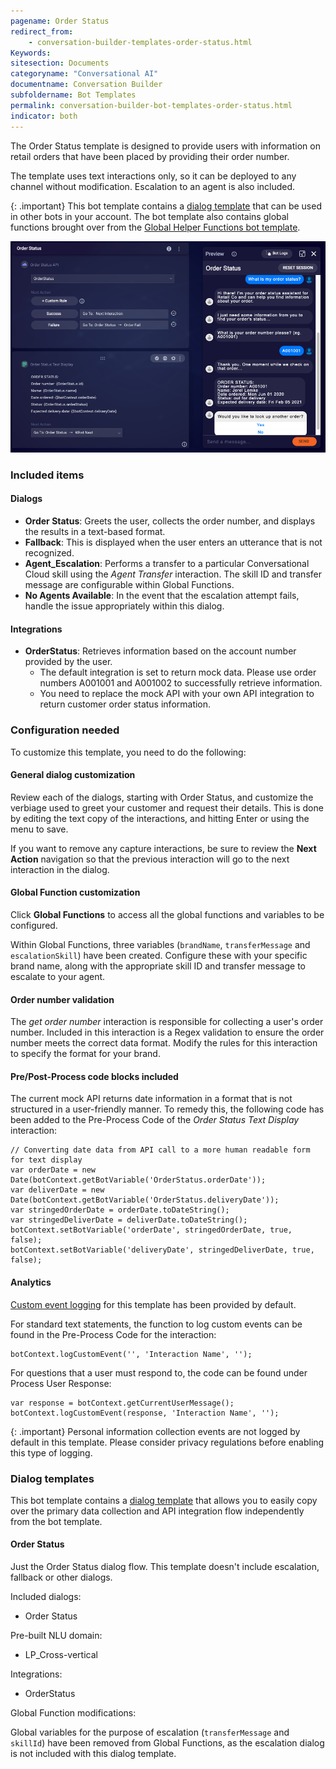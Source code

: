 ```yaml
---
pagename: Order Status
redirect_from:
    - conversation-builder-templates-order-status.html
Keywords:
sitesection: Documents
categoryname: "Conversational AI"
documentname: Conversation Builder
subfoldername: Bot Templates
permalink: conversation-builder-bot-templates-order-status.html
indicator: both
---
```


The Order Status template is designed to provide users with information on retail orders that have been placed by providing their order number.

The template uses text interactions only, so it can be deployed to any channel without modification. Escalation to an agent is also included.

{: .important}
This bot template contains a [dialog template](conversation-builder-dialog-templates.html) that can be used in other bots in your account. The bot template also contains global functions brought over from the [Global Helper Functions bot template](conversation-builder-bot-templates-global-helper-functions.html).

<img class="fancyimage" style="width:800px" src="img/ConvoBuilder/templates_order_status_de.png" alt="The Order Status dialog in a bot created from the Order Status bot template, with an example conversation shown in the Preview tool">

### Included items

#### Dialogs
* **Order Status**: Greets the user, collects the order number, and displays the results in a text-based format.
* **Fallback**: This is displayed when the user enters an utterance that is not recognized.
* **Agent_Escalation**: Performs a transfer to a particular Conversational Cloud skill using the *Agent Transfer* interaction. The skill ID and transfer message are configurable within Global Functions.
* **No Agents Available**: In the event that the escalation attempt fails, handle the issue appropriately within this dialog.

#### Integrations
* **OrderStatus**: Retrieves information based on the account number provided by the user.
    * The default integration is set to return mock data. Please use order numbers A001001 and A001002 to successfully retrieve information.
    * You need to replace the mock API with your own API integration to return customer order status information.

### Configuration needed
To customize this template, you need to do the following:

#### General dialog customization
Review each of the dialogs, starting with Order Status, and customize the verbiage used to greet your customer and request their details. This is done by editing the text copy of the interactions, and hitting Enter or using the menu to save.

If you want to remove any capture interactions, be sure to review the **Next Action** navigation so that the previous interaction will go to the next interaction in the dialog.

#### Global Function customization
Click **Global Functions** to access all the global functions and variables to be configured.

Within Global Functions, three variables (`brandName`, `transferMessage` and `escalationSkill`) have been created. Configure these with your specific brand name, along with the appropriate skill ID and transfer message to escalate to your agent.

#### Order number validation
The *get order number* interaction is responsible for collecting a user's order number. Included in this interaction is a Regex validation to ensure the order number meets the correct data format. Modify the rules for this interaction to specify the format for your brand.

#### Pre/Post-Process code blocks included
The current mock API returns date information in a format that is not structured in a user-friendly manner. To remedy this, the following code has been added to the Pre-Process Code of the *Order Status Text Display* interaction:

```
// Converting date data from API call to a more human readable form for text display
var orderDate = new Date(botContext.getBotVariable('OrderStatus.orderDate'));
var deliverDate = new Date(botContext.getBotVariable('OrderStatus.deliveryDate'));
var stringedOrderDate = orderDate.toDateString();
var stringedDeliverDate = deliverDate.toDateString();
botContext.setBotVariable('orderDate', stringedOrderDate, true, false);
botContext.setBotVariable('deliveryDate', stringedDeliverDate, true, false);
```

#### Analytics
[Custom event logging](conversation-builder-scripting-functions-log-debug.html#log-custom-event) for this template has been provided by default.

For standard text statements, the function to log custom events can be found in the Pre-Process Code for the interaction:

```
botContext.logCustomEvent('', 'Interaction Name', '');
```

For questions that a user must respond to, the code can be found under Process User Response:

```
var response = botContext.getCurrentUserMessage();
botContext.logCustomEvent(response, 'Interaction Name', '');
```

{: .important}
Personal information collection events are not logged by default in this template. Please consider privacy regulations before enabling this type of logging.

### Dialog templates
This bot template contains a [dialog template](conversation-builder-dialog-templates.html) that allows you to easily copy over the primary data collection and API integration flow independently from the bot template.

#### Order Status 
Just the Order Status dialog flow. This template doesn't include escalation, fallback or other dialogs.

Included dialogs:
* Order Status

Pre-built NLU domain:
* LP_Cross-vertical

Integrations:
* OrderStatus

Global Function modifications:

Global variables for the purpose of escalation (`transferMessage` and `skillId`) have been removed from Global Functions, as the escalation dialog is not included with this dialog template.
